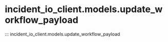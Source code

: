 # incident_io_client.models.update_workflow_payload

::: incident_io_client.models.update_workflow_payload